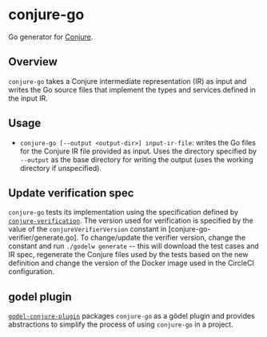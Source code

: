 conjure-go
==========
Go generator for [Conjure](https://github.com/palantir/conjure).

Overview
--------
`conjure-go` takes a Conjure intermediate representation (IR) as input and writes the Go source files that implement
the types and services defined in the input IR.

Usage
-----
* `conjure-go [--output <output-dir>] input-ir-file`: writes the Go files for the Conjure IR file provided as input. 
  Uses the directory specified by `--output` as the base directory for writing the output (uses the working directory if
  unspecified).  

Update verification spec
------------------------
`conjure-go` tests its implementation using the specification defined by [`conjure-verification`](https://github.com/palantir/conjure-verification/).
The version used for verification is specified by the value of the `conjureVerifierVersion` constant in [conjure-go-verifier/generate.go].
To change/update the verifier version, change the constant and run `./godelw generate` -- this will download the test
cases and IR spec, regenerate the Conjure files used by the tests based on the new definition and change the version of
the Docker image used in the CircleCI configuration.

godel plugin
------------
[`godel-conjure-plugin`](https://github.com/palantir/godel-conjure-plugin) packages `conjure-go` as a
gödel plugin and provides abstractions to simplify the process of using `conjure-go` in a project.
